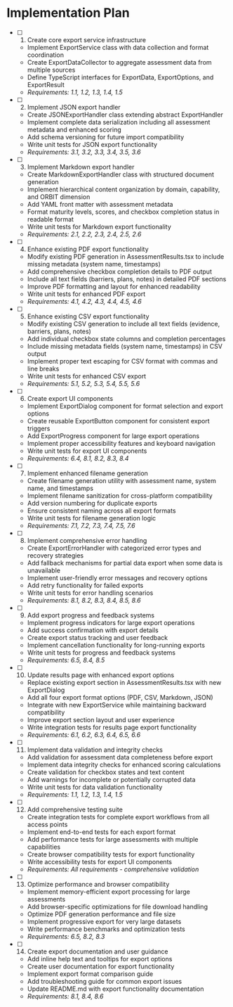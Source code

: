 # Implementation Plan

- [ ] 1. Create core export service infrastructure
  - Implement ExportService class with data collection and format coordination
  - Create ExportDataCollector to aggregate assessment data from multiple sources
  - Define TypeScript interfaces for ExportData, ExportOptions, and ExportResult
  - _Requirements: 1.1, 1.2, 1.3, 1.4, 1.5_

- [ ] 2. Implement JSON export handler
  - Create JSONExportHandler class extending abstract ExportHandler
  - Implement complete data serialization including all assessment metadata and enhanced scoring
  - Add schema versioning for future import compatibility
  - Write unit tests for JSON export functionality
  - _Requirements: 3.1, 3.2, 3.3, 3.4, 3.5, 3.6_

- [ ] 3. Implement Markdown export handler
  - Create MarkdownExportHandler class with structured document generation
  - Implement hierarchical content organization by domain, capability, and ORBIT dimension
  - Add YAML front matter with assessment metadata
  - Format maturity levels, scores, and checkbox completion status in readable format
  - Write unit tests for Markdown export functionality
  - _Requirements: 2.1, 2.2, 2.3, 2.4, 2.5, 2.6_

- [ ] 4. Enhance existing PDF export functionality
  - Modify existing PDF generation in AssessmentResults.tsx to include missing metadata (system name, timestamps)
  - Add comprehensive checkbox completion details to PDF output
  - Include all text fields (barriers, plans, notes) in detailed PDF sections
  - Improve PDF formatting and layout for enhanced readability
  - Write unit tests for enhanced PDF export
  - _Requirements: 4.1, 4.2, 4.3, 4.4, 4.5, 4.6_

- [ ] 5. Enhance existing CSV export functionality
  - Modify existing CSV generation to include all text fields (evidence, barriers, plans, notes)
  - Add individual checkbox state columns and completion percentages
  - Include missing metadata fields (system name, timestamps) in CSV output
  - Implement proper text escaping for CSV format with commas and line breaks
  - Write unit tests for enhanced CSV export
  - _Requirements: 5.1, 5.2, 5.3, 5.4, 5.5, 5.6_

- [ ] 6. Create export UI components
  - Implement ExportDialog component for format selection and export options
  - Create reusable ExportButton component for consistent export triggers
  - Add ExportProgress component for large export operations
  - Implement proper accessibility features and keyboard navigation
  - Write unit tests for export UI components
  - _Requirements: 6.4, 8.1, 8.2, 8.3, 8.4_

- [ ] 7. Implement enhanced filename generation
  - Create filename generation utility with assessment name, system name, and timestamps
  - Implement filename sanitization for cross-platform compatibility
  - Add version numbering for duplicate exports
  - Ensure consistent naming across all export formats
  - Write unit tests for filename generation logic
  - _Requirements: 7.1, 7.2, 7.3, 7.4, 7.5, 7.6_

- [ ] 8. Implement comprehensive error handling
  - Create ExportErrorHandler with categorized error types and recovery strategies
  - Add fallback mechanisms for partial data export when some data is unavailable
  - Implement user-friendly error messages and recovery options
  - Add retry functionality for failed exports
  - Write unit tests for error handling scenarios
  - _Requirements: 8.1, 8.2, 8.3, 8.4, 8.5, 8.6_

- [ ] 9. Add export progress and feedback systems
  - Implement progress indicators for large export operations
  - Add success confirmation with export details
  - Create export status tracking and user feedback
  - Implement cancellation functionality for long-running exports
  - Write unit tests for progress and feedback systems
  - _Requirements: 6.5, 8.4, 8.5_

- [ ] 10. Update results page with enhanced export options
  - Replace existing export section in AssessmentResults.tsx with new ExportDialog
  - Add all four export format options (PDF, CSV, Markdown, JSON)
  - Integrate with new ExportService while maintaining backward compatibility
  - Improve export section layout and user experience
  - Write integration tests for results page export functionality
  - _Requirements: 6.1, 6.2, 6.3, 6.4, 6.5, 6.6_

- [ ] 11. Implement data validation and integrity checks
  - Add validation for assessment data completeness before export
  - Implement data integrity checks for enhanced scoring calculations
  - Create validation for checkbox states and text content
  - Add warnings for incomplete or potentially corrupted data
  - Write unit tests for data validation functionality
  - _Requirements: 1.1, 1.2, 1.3, 1.4, 1.5_

- [ ] 12. Add comprehensive testing suite
  - Create integration tests for complete export workflows from all access points
  - Implement end-to-end tests for each export format
  - Add performance tests for large assessments with multiple capabilities
  - Create browser compatibility tests for export functionality
  - Write accessibility tests for export UI components
  - _Requirements: All requirements - comprehensive validation_

- [ ] 13. Optimize performance and browser compatibility
  - Implement memory-efficient export processing for large assessments
  - Add browser-specific optimizations for file download handling
  - Optimize PDF generation performance and file size
  - Implement progressive export for very large datasets
  - Write performance benchmarks and optimization tests
  - _Requirements: 6.5, 8.2, 8.3_

- [ ] 14. Create export documentation and user guidance
  - Add inline help text and tooltips for export options
  - Create user documentation for export functionality
  - Implement export format comparison guide
  - Add troubleshooting guide for common export issues
  - Update README.md with export functionality documentation
  - _Requirements: 8.1, 8.4, 8.6_